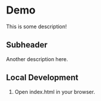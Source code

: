 # Demo

This is some description!

## Subheader

Another description here.

## Local Development

1. Open index.html in your browser.